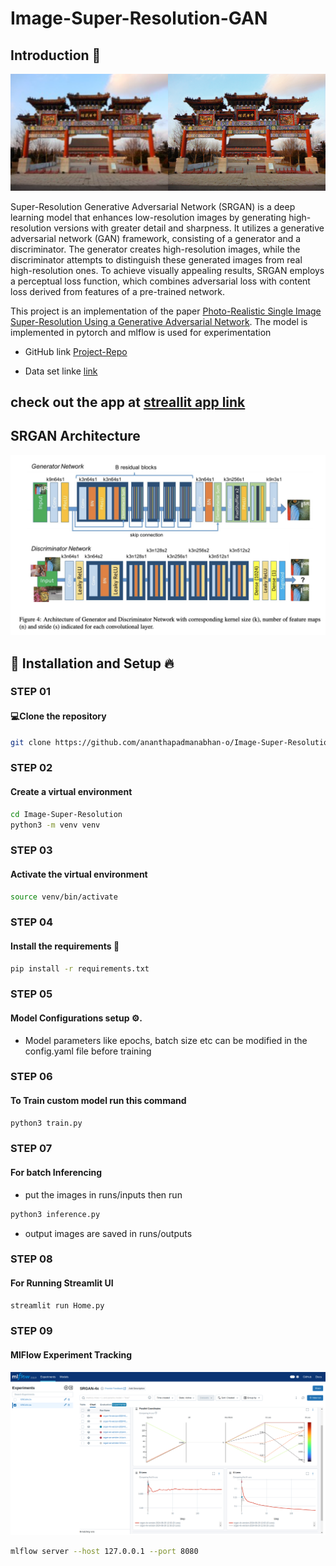 # Image-Super-Resolution-GAN


## Introduction 🚨

![Alt text](assets/srgan_cover.png)

Super-Resolution Generative Adversarial Network (SRGAN) is a deep learning model that enhances low-resolution images by generating high-resolution versions with greater detail and sharpness. It utilizes a generative adversarial network (GAN) framework, consisting of a generator and a discriminator. The generator creates high-resolution images, while the discriminator attempts to distinguish these generated images from real high-resolution ones. To achieve visually appealing results, SRGAN employs a perceptual loss function, which combines adversarial loss with content loss derived from features of a pre-trained network.

This project is an implementation of the paper [Photo-Realistic Single Image Super-Resolution Using a Generative Adversarial Network](https://arxiv.org/abs/1609.04802v5). The model is implemented in pytorch and mlflow is used for experimentation

- GitHub link [Project-Repo](https://github.com/ananthapadmanabhan-o/Image-Super-Resolution)

- Data set linke [link](https://data.vision.ee.ethz.ch/cvl/DIV2K/)

## check out the app at [streallit app link](https://ananthapadmanabhan-o-image-super-resolution-home-n8en52.streamlit.app/)


## SRGAN Architecture

![Alt text](assets/srgan_block.png)



## 🚀 Installation and Setup 🔥

### STEP 01
#### 💻Clone the repository
```bash 
git clone https://github.com/ananthapadmanabhan-o/Image-Super-Resolution.git
```

### STEP 02
#### Create a virtual environment
```bash 
cd Image-Super-Resolution
python3 -m venv venv
```


### STEP 03
#### Activate the virtual environment

```bash
source venv/bin/activate
```


### STEP 04
#### Install the requirements 🔧
```bash 
pip install -r requirements.txt
```


### STEP 05
#### Model Configurations setup ⚙️. 
- Model parameters like epochs, batch size etc can be modified in the config.yaml file before training

### STEP 06
#### To Train custom model run this command
```bash
python3 train.py
```

### STEP 07
#### For batch Inferencing
- put the images in runs/inputs then run
```bash 
python3 inference.py
```
- output images are saved in runs/outputs


### STEP 08
#### For Running Streamlit UI
```bash 
streamlit run Home.py
```

### STEP 09
#### MlFlow Experiment Tracking

![Alt text](assets/mlflow.png)
```bash
mlflow server --host 127.0.0.1 --port 8080
```


